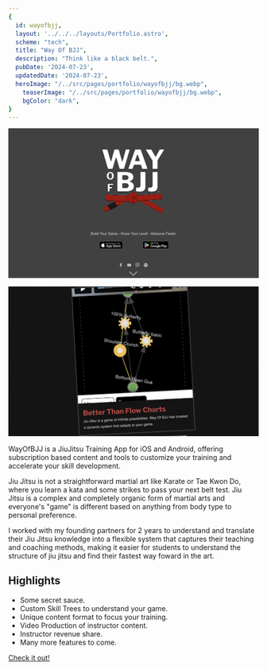 ```yaml
---
{
  id: wayofbjj,
  layout: '../../../layouts/Portfolio.astro',
  scheme: "tech",
  title: "Way Of BJJ",
  description: "Think like a black belt.",
  pubDate: '2024-07-23',
  updatedDate: '2024-07-23',
  heroImage: "/../src/pages/portfolio/wayofbjj/bg.webp",
	teaserImage: "/../src/pages/portfolio/wayofbjj/bg.webp",
	bgColor: "dark",
}
---
```


<div class="reel">

  ![WayOfBJJ](./wob01.png)

  ![WayOfBJJ App](./wob02.png)

</div>

WayOfBJJ is a JiuJitsu Training App for iOS and Android, offering subscription based content and tools to customize your training and accelerate your skill development.

Jiu Jitsu is not a straightforward martial art like Karate or Tae Kwon Do, where you learn a kata and some strikes to pass your next belt test.  Jiu Jitsu is a complex and completely organic form of martial arts and everyone's "game" is different based on anything from body type to personal preference.

I worked with my founding partners for 2 years to understand and translate their Jiu Jitsu knowledge into a flexible system that captures their teaching and coaching methods, making it easier for students to understand the structure of jiu jitsu and find their fastest way foward in the art.

## Highlights
 - Some secret sauce.
 - Custom Skill Trees to understand your game.
 - Unique content format to focus your training.
 - Video Production of instructor content.
 - Instructor revenue share.
 - Many more features to come.

<a href="https://wayof.app" target="_blank" rel="noopener noreferrer">Check it out!</a>

